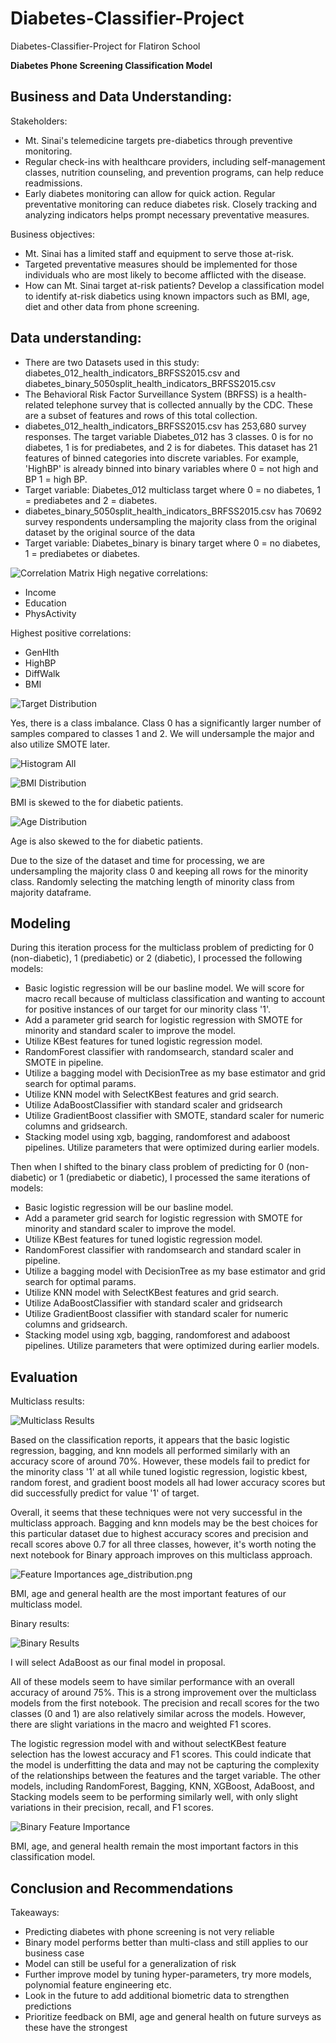 # Diabetes-Classifier-Project
Diabetes-Classifier-Project for Flatiron School


**Diabetes Phone Screening Classification Model**

## Business and Data Understanding:

Stakeholders: 
- Mt. Sinai's telemedicine targets pre-diabetics through preventive monitoring.
- Regular check-ins with healthcare providers, including self-management classes, nutrition counseling, and prevention programs, can help reduce readmissions.
- Early diabetes monitoring can allow for quick action. Regular preventative monitoring can reduce diabetes risk. Closely tracking and analyzing indicators helps prompt necessary preventative measures.

Business objectives:
- Mt. Sinai has a limited staff and equipment to serve those at-risk.
- Targeted preventative measures should be implemented for those individuals who are most likely to become afflicted with the disease.
- How can Mt. Sinai target at-risk patients? Develop a classification model to identify at-risk diabetics using known impactors such as BMI, age, diet and other data from phone screening.

## Data understanding:
- There are two Datasets used in this study: diabetes_012_health_indicators_BRFSS2015.csv and diabetes_binary_5050split_health_indicators_BRFSS2015.csv
- The Behavioral Risk Factor Surveillance System (BRFSS) is a health-related telephone survey that is collected annually by the CDC. These are a subset of features and rows of this total collection.
- diabetes_012_health_indicators_BRFSS2015.csv has 253,680 survey responses. The target variable Diabetes_012 has 3 classes. 0 is for no diabetes, 1 is for prediabetes, and 2 is for diabetes. This dataset has 21 features of binned categories into discrete variables. For example, 'HighBP' is already binned into binary variables where 0 = not high and BP 1 = high BP.
- Target variable: Diabetes_012 multiclass target where 0 = no diabetes, 1 = prediabetes and 2 = diabetes.
- diabetes_binary_5050split_health_indicators_BRFSS2015.csv has 70692 survey respondents undersampling the majority class from the original dataset by the original source of the data
- Target variable: Diabetes_binary is binary target where 0 = no diabetes, 1 = prediabetes or diabetes.


![Correlation Matrix](imgs/correlation_matrix.png)
High negative correlations:
- Income
- Education
- PhysActivity

Highest positive correlations:
- GenHlth
- HighBP
- DiffWalk
- BMI

![Target Distribution](imgs/diabetes_target_distribution.png)

Yes, there is a class imbalance. Class 0 has a significantly larger number of samples compared to classes 1 and 2. We will undersample the major and also utilize SMOTE later.

![Histogram All](imgs/histogram_all_features.png) 

![BMI Distribution](imgs/BMI_distribution.png)

BMI is skewed to the for diabetic patients.

![Age Distribution](imgs/age_distribution.png) 

Age is also skewed to the for diabetic patients.

Due to the size of the dataset and time for processing, we are undersampling the majority class 0 and keeping all rows for the minority class. Randomly selecting the matching length of minority class from majority dataframe.

## Modeling

During this iteration process for the multiclass problem of predicting for 0 (non-diabetic), 1 (prediabetic) or 2 (diabetic), I processed the following models:
- Basic logistic regression will be our basline model. We will score for macro recall because of multiclass classification and wanting to account for positive instances of our target for our minority class '1'.
- Add a parameter grid search for logistic regression with SMOTE for minority and standard scaler to improve the model.
- Utilize KBest features for tuned logistic regression model.
- RandomForest classifier with randomsearch, standard scaler and SMOTE in pipeline.
- Utilize a bagging model with DecisionTree as my base estimator and grid search for optimal params.
- Utilize KNN model with SelectKBest features and grid search.
- Utilize AdaBoostClassifier with standard scaler and gridsearch
- Utilize GradientBoost classifier with SMOTE, standard scaler for numeric columns and gridsearch.
- Stacking model using xgb, bagging, randomforest and adaboost pipelines. Utilize parameters that were optimized during earlier models.

Then when I shifted to the binary class problem of predicting for 0 (non-diabetic) or 1 (prediabetic or diabetic), I processed the same iterations of models:
- Basic logistic regression will be our basline model. 
- Add a parameter grid search for logistic regression with SMOTE for minority and standard scaler to improve the model.
- Utilize KBest features for tuned logistic regression model.
- RandomForest classifier with randomsearch and standard scaler in pipeline.
- Utilize a bagging model with DecisionTree as my base estimator and grid search for optimal params.
- Utilize KNN model with SelectKBest features and grid search.
- Utilize AdaBoostClassifier with standard scaler and gridsearch
- Utilize GradientBoost classifier with standard scaler for numeric columns and gridsearch.
- Stacking model using xgb, bagging, randomforest and adaboost pipelines. Utilize parameters that were optimized during earlier models.

## Evaluation

Multiclass results:

![Multiclass Results](imgs/multiclass_results.png)

Based on the classification reports, it appears that the basic logistic regression, bagging, and knn models all performed similarly with an accuracy score of around 70%. However, these models fail to predict for the minority class '1' at all while tuned logistic regression, logistic kbest, random forest, and gradient boost models all had lower accuracy scores but did successfully predict for value '1' of target.

Overall, it seems that these techniques were not very successful in the multiclass approach. Bagging and knn models may be the best choices for this particular dataset due to highest accuracy scores and precision and recall scores above 0.7 for all three classes, however, it's worth noting the next notebook for Binary approach improves on this multiclass approach.

![Feature Importances](imgs/feature_importances_final_model.png) age_distribution.png

BMI, age and general health are the most important features of our multiclass model. 

Binary results:

![Binary Results](imgs/binary_results.png) 


I will select AdaBoost as our final model in proposal.

All of these models seem to have similar performance with an overall accuracy of around 75%. This is a strong improvement over the multiclass models from the first notebook. The precision and recall scores for the two classes (0 and 1) are also relatively similar across the models. However, there are slight variations in the macro and weighted F1 scores.

The logistic regression model with and without selectKBest feature selection has the lowest accuracy and F1 scores. This could indicate that the model is underfitting the data and may not be capturing the complexity of the relationships between the features and the target variable. The other models, including RandomForest, Bagging, KNN, XGBoost, AdaBoost, and Stacking models seem to be performing similarly well, with only slight variations in their precision, recall, and F1 scores.

![Binary Feature Importance](imgs/feature_importances_binary.png) 

BMI, age, and general health remain the most important factors in this classification model. 

## Conclusion and Recommendations

Takeaways:
- Predicting diabetes with phone screening is not very reliable
- Binary model performs better than multi-class and still applies to our business case
- Model can still be useful for a generalization of risk
- Further improve model by tuning hyper-parameters, try more models, polynomial feature engineering etc.
- Look in the future to add additional biometric data to strengthen predictions
- Prioritize feedback on BMI, age and general health on future surveys as these have the strongest
